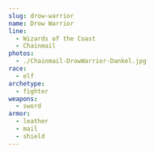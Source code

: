 ```yaml
---
slug: drow-warrior
name: Drow Warrior
line:
  - Wizards of the Coast
  - Chainmail
photos:
  - ./Chainmail-DrowWarrior-Dankel.jpg
race:
  - elf
archetype:
  - fighter
weapons:
  - sword
armor:
  - leather
  - mail
  - shield
---
```

